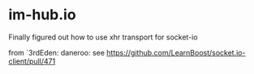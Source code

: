 # im-hub.io
Finally figured out how to use xhr transport for socket-io

from `3rdEden: daneroo: see https://github.com/LearnBoost/socket.io-client/pull/471
